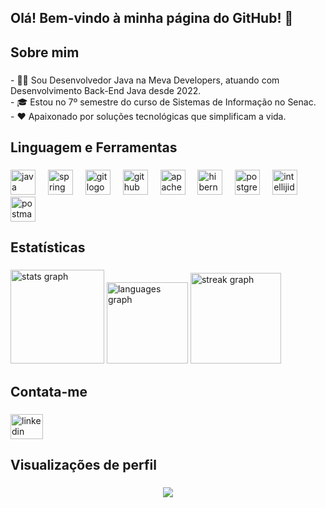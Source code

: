 ## Olá! Bem-vindo à minha página do GitHub! 👋
<h2 align="left">Sobre mim</h2>

###

<p align="left">- 👩‍💻 Sou Desenvolvedor Java na Meva Developers, atuando com Desenvolvimento Back-End Java desde 2022.<br>- 🎓 Estou no 7º semestre do curso de Sistemas de Informação no Senac.<br>- ❤ Apaixonado por soluções tecnológicas que simplificam a vida.</p>

###

<h2 align="left">Linguagem e Ferramentas</h2>

###

<div align="left">
  <img src="https://skillicons.dev/icons?i=java" height="40" alt="java logo"  />
  <img width="12" />
  <img src="https://skillicons.dev/icons?i=spring" height="40" alt="spring logo"  />
  <img width="12" />
  <img src="https://skillicons.dev/icons?i=git" height="40" alt="git logo"  />
  <img width="12" />
  <img src="https://skillicons.dev/icons?i=github" height="40" alt="github logo"  />
  <img width="12" />
  <img src="https://skillicons.dev/icons?i=maven" height="40" alt="apachemaven logo"  />
  <img width="12" />
  <img src="https://skillicons.dev/icons?i=hibernate" height="40" alt="hibernate logo"  />
  <img width="12" />
  <img src="https://skillicons.dev/icons?i=postgres" height="40" alt="postgresql logo"  />
  <img width="12" />
  <img src="https://skillicons.dev/icons?i=idea" height="40" alt="intellijidea logo"  />
  <img width="12" />
  <img src="https://skillicons.dev/icons?i=postman" height="40" alt="postman logo"  />
</div>

###

<h2 align="left">Estatísticas</h2>

###

<div align="left">
  <img src="https://github-readme-stats.vercel.app/api?username=luanmatosd&hide_title=false&hide_rank=false&show_icons=true&include_all_commits=true&count_private=true&disable_animations=false&theme=gruvbox_light&locale=en&hide_border=false&order=1" height="150" alt="stats graph"  />
  <img src="https://github-readme-stats.vercel.app/api/top-langs?username=luanmatosd&locale=en&hide_title=false&layout=compact&card_width=320&langs_count=5&theme=gruvbox_light&hide_border=false&order=2" height="130" alt="languages graph"  />
  <img src="https://streak-stats.demolab.com?user=luanmatosd&locale=en&mode=daily&theme=gruvbox_light&hide_border=false&border_radius=5&order=3" height="145" alt="streak graph"  />
</div>

###

<h2 align="left">Contata-me</h2>

###

<div align="left">
  <a href="https://www.linkedin.com/in/luan-barrosd/" target="_blank">
    <img src="https://raw.githubusercontent.com/maurodesouza/profile-readme-generator/master/src/assets/icons/social/linkedin/default.svg" width="52" height="40" alt="linkedin logo"  />
  </a>
</div>

###

<h2 align="left">Visualizações de perfil</h2>

###

<div align="center">
  <img src="https://profile-counter.glitch.me/luanmatosd/count.svg?"  />
</div>

###
